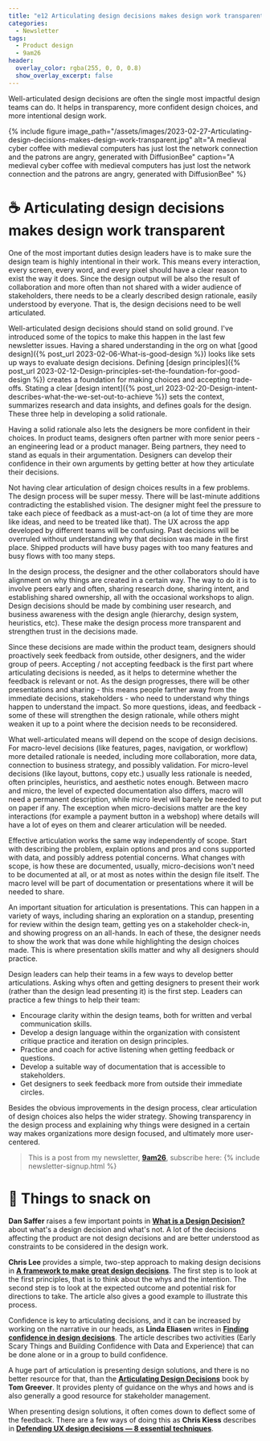 ```yaml
---
title: "e12 Articulating design decisions makes design work transparent"
categories:
  - Newsletter
tags:
  - Product design
  - 9am26
header:
  overlay_color: rgba(255, 0, 0, 0.8)
  show_overlay_excerpt: false
---
```


Well-articulated design decisions are often the single most impactful design teams can do. It helps in transparency, more confident design choices, and more intentional design work.

{% include figure image_path="/assets/images/2023-02-27-Articulating-design-decisions-makes-design-work-transparent.jpg" alt="A medieval cyber coffee with medieval computers has just lost the network connection and the patrons are angry, generated with DiffusionBee" caption="A medieval cyber coffee with medieval computers has just lost the network connection and the patrons are angry, generated with DiffusionBee" %}

# ☕  Articulating design decisions makes design work transparent

One of the most important duties design leaders have is to make sure the design team is highly intentional in their work. This means every interaction, every screen, every word, and every pixel should have a clear reason to exist the way it does. Since the design output will be also the result of collaboration and more often than not shared with a wider audience of stakeholders, there needs to be a clearly described design rationale, easily understood by everyone. That is, the design decisions need to be well articulated.

Well-articulated design decisions should stand on solid ground. I've introduced some of the topics to make this happen in the last few newsletter issues. Having a shared understanding in the org on what [good design]({% post_url 2023-02-06-What-is-good-design %}) looks like sets up ways to evaluate design decisions. Defining [design principles]({% post_url 2023-02-12-Design-principles-set-the-foundation-for-good-design %}) creates a foundation for making choices and accepting trade-offs. Stating a clear [design intent]({% post_url 2023-02-20-Design-intent-describes-what-the-we-set-out-to-achieve %}) sets the context, summarizes research and data insights, and defines goals for the design. These three help in developing a solid rationale.

Having a solid rationale also lets the designers be more confident in their choices. In product teams, designers often partner with more senior peers - an engineering lead or a product manager. Being partners, they need to stand as equals in their argumentation. Designers can develop their confidence in their own arguments by getting better at how they articulate their decisions.

Not having clear articulation of design choices results in a few problems. The design process will be super messy. There will be last-minute additions contradicting the established vision. The designer might feel the pressure to take each piece of feedback as a must-act-on (a lot of time they are more like ideas, and need to be treated like that). The UX across the app developed by different teams will be confusing. Past decisions will be overruled without understanding why that decision was made in the first place. Shipped products will have busy pages with too many features and busy flows with too many steps.

In the design process, the designer and the other collaborators should have alignment on why things are created in a certain way. The way to do it is to involve peers early and often, sharing research done, sharing intent, and establishing shared ownership, all with the occasional workshops to align. Design decisions should be made by combining user research, and business awareness with the design angle (hierarchy, design system, heuristics, etc). These make the design process more transparent and strengthen trust in the decisions made.

Since these decisions are made within the product team, designers should proactively seek feedback from outside, other designers, and the wider group of peers. Accepting / not accepting feedback is the first part where articulating decisions is needed, as it helps to determine whether the feedback is relevant or not. As the design progresses, there will be other presentations and sharing - this means people farther away from the immediate decisions, stakeholders - who need to understand why things happen to understand the impact. So more questions, ideas, and feedback - some of these will strengthen the design rationale, while others might weaken it up to a point where the decision needs to be reconsidered.

What well-articulated means will depend on the scope of design decisions. For macro-level decisions (like features, pages, navigation, or workflow) more detailed rationale is needed, including more collaboration, more data, connection to business strategy, and possibly validation. For micro-level decisions (like layout, buttons, copy etc.) usually less rationale is needed, often principles, heuristics, and aesthetic notes enough. Between macro and micro, the level of expected documentation also differs, macro will need a permanent description, while micro level will barely be needed to put on paper if any. The exception when micro-decisions matter are the key interactions (for example a payment button in a webshop) where details will have a lot of eyes on them and clearer articulation will be needed.

Effective articulation works the same way independently of scope. Start with describing the problem, explain options and pros and cons supported with data, and possibly address potential concerns. What changes with scope, is how these are documented, usually, micro-decisions won't need to be documented at all, or at most as notes within the design file itself. The macro level will be part of documentation or presentations where it will be needed to share.

An important situation for articulation is presentations. This can happen in a variety of ways, including sharing an exploration on a standup, presenting for review within the design team, getting yes on a stakeholder check-in, and showing progress on an all-hands. In each of these, the designer needs to show the work that was done while highlighting the design choices made. This is where presentation skills matter and why all designers should practice.

Design leaders can help their teams in a few ways to develop better articulations. Asking whys often and getting designers to present their work (rather than the design lead presenting it) is the first step. Leaders can practice a few things to help their team:
- Encourage clarity within the design teams, both for written and verbal communication skills.
- Develop a design language within the organization with consistent critique practice and iteration on design principles.
- Practice and coach for active listening when getting feedback or questions.
- Develop a suitable way of documentation that is accessible to stakeholders.
- Get designers to seek feedback more from outside their immediate circles.

Besides the obvious improvements in the design process, clear articulation of design choices also helps the wider strategy. Showing transparency in the design process and explaining why things were designed in a certain way makes organizations more design focused, and ultimately more user-centered.

> This is a post from my newsletter, **[9am26](https://polgarp.com/categories/newsletter/)**, subscribe here:
> {% include newsletter-signup.html %}

# 🍪 Things to snack on

**Dan Saffer** raises a few important points in **[What is a Design Decision?](https://odannyboy.medium.com/what-is-a-design-decision-21fb7fb17089)** about what's a design decision and what's not. A lot of the decisions affecting the product are not design decisions and are better understood as constraints to be considered in the design work.

**Chris Lee** provides a simple, two-step approach to making design decisions in **[A framework to make great design decisions](https://uxdesign.cc/a-framework-to-make-great-design-decisions-ce4a366bf3e1)**. The first step is to look at the first principles, that is to think about the whys and the intention. The second step is to look at the expected outcome and potential risk for directions to take. The article also gives a good example to illustrate this process.

Confidence is key to articulating decisions, and it can be increased by working on the narrative in our heads, as **Linda Eliasen** writes in **[Finding confidence in design decisions](https://www.figma.com/blog/finding-confidence-in-design-decisions/)**. The article describes two activities (Early Scary Things and Building Confidence with Data and Experience) that can be done alone or in a group to build confidence.

A huge part of articulation is presenting design solutions, and there is no better resource for that, than the **[Articulating Design Decisions](https://www.oreilly.com/library/view/articulating-design-decisions/9781491921555/)** book by **Tom Greever**. It provides plenty of guidance on the whys and hows and is also generally a good resource for stakeholder management. 

When presenting design solutions, it often comes down to deflect some of the feedback. There are a few ways of doing this as **Chris Kiess** describes in **[Defending UX design decisions — 8 essential techniques](http://chriskiess.net/defending-ux-design-decisions-8-essential-techniques/)**.